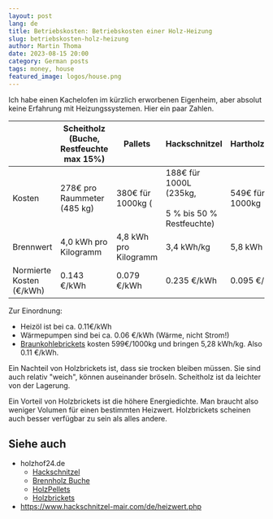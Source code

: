 ```yaml
---
layout: post
lang: de
title: Betriebskosten: Betriebskosten einer Holz-Heizung
slug: betriebskosten-holz-heizung
author: Martin Thoma
date: 2023-08-15 20:00
category: German posts
tags: money, house
featured_image: logos/house.png
---
```

Ich habe einen Kachelofen im kürzlich erworbenen Eigenheim, aber absolut keine
Erfahrung mit Heizungssystemen. Hier ein paar Zahlen.

<table>
    <thead>
    <tr>
        <th></th>
        <th>Scheitholz (Buche, Restfeuchte max 15%)</th>
        <th>Pallets</th>
        <th>Hackschnitzel</th>
        <th>Hartholzbrickets</th>
    </tr>
    </thead>
    <tbody>
    <tr>
        <td>Kosten</td>
        <td>278&euro; pro Raummeter (485 kg)</td>
        <td>380&euro; f&uuml;r 1000kg (</td>
        <td>188&euro; f&uuml;r 1000L (235kg,&nbsp;<br/><br/>5 % bis 50 % Restfeuchte)</td>
        <td>549&euro; f&uuml;r 1000kg</td>
    </tr>
    <tr>
        <td>Brennwert</td>
        <td>4,0 kWh pro Kilogramm</td>
        <td>4,8 kWh pro Kilogramm</td>
        <td>3,4 kWh/kg</td>
        <td>5,8 kWh / kg</td>
    </tr>
    <tr>
        <td>Normierte Kosten (&euro;/kWh)</td>
        <td>0.143 &euro;/kWh</td>
        <td>0.079 &euro;/kWh</td>
        <td>0.235 &euro;/kWh</td>
        <td>0.095 &euro;/kWh</td>
    </tr>
    </tbody>
</table>

Zur Einordnung:

* Heizöl ist bei ca. 0.11€/kWh
* Wärmepumpen sind bei ca.  0.06 €/kWh (Wärme, nicht Strom!)
* [Braunkohlebrickets](https://shop.brikett-rekord.com/de/shop/brikett-palette-buendel/) kosten 599€/1000kg und bringen 5,28 kWh/kg. Also 0.11 €/kWh.

Ein Nachteil von Holzbrickets ist, dass sie trocken bleiben müssen. Sie sind
auch relativ "weich", können auseinander bröseln. Scheitholz ist da leichter von
der Lagerung.

Ein Vorteil von Holzbrickets ist die höhere Energiedichte. Man braucht also
weniger Volumen für einen bestimmten Heizwert. Holzbrickets scheinen auch besser
verfügbar zu sein als alles andere.

## Siehe auch

* holzhof24.de
    * [Hackschnitzel](https://holzhof24.de/hackschnitzel/garten/garten-hackschnitzel-rindenfrei-1000-liter-bigbag/)
    * [Brennholz Buche](https://holzhof24.de/brennholz/buche/brennholz-buche-20-25-cm-1-raummeter-palette/)
    * [HolzPellets](https://www.heizpellets24.de/holzpellet-sorten)
    * [Holzbrickets](https://www.heizpellets24.de/holzbriketts/)
* https://www.hackschnitzel-mair.com/de/heizwert.php
